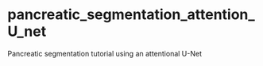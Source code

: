 # pancreatic_segmentation_attention_U_net
Pancreatic segmentation tutorial using an attentional U-Net
